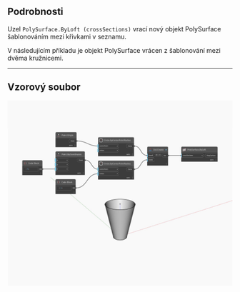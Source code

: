 ## Podrobnosti
Uzel `PolySurface.ByLoft (crossSections)` vrací nový objekt PolySurface šablonováním mezi křivkami v seznamu.

V následujícím příkladu je objekt PolySurface vrácen z šablonování mezi dvěma kružnicemi.

___
## Vzorový soubor

![ByLoft (crossSections)](./Autodesk.DesignScript.Geometry.PolySurface.ByLoft(crossSections)_img.jpg)

